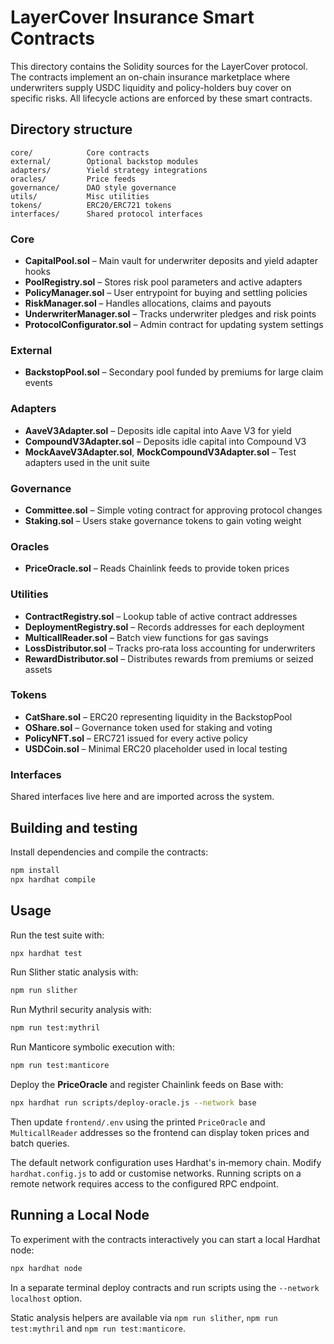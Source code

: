 # LayerCover Insurance Smart Contracts

This directory contains the Solidity sources for the LayerCover protocol. The contracts implement an on-chain insurance marketplace where underwriters supply USDC liquidity and policy-holders buy cover on specific risks. All lifecycle actions are enforced by these smart contracts.

## Directory structure

```
core/            Core contracts
external/        Optional backstop modules
adapters/        Yield strategy integrations
oracles/         Price feeds
governance/      DAO style governance
utils/           Misc utilities
tokens/          ERC20/ERC721 tokens
interfaces/      Shared protocol interfaces
```

### Core
- **CapitalPool.sol** – Main vault for underwriter deposits and yield adapter hooks
- **PoolRegistry.sol** – Stores risk pool parameters and active adapters
- **PolicyManager.sol** – User entrypoint for buying and settling policies
- **RiskManager.sol** – Handles allocations, claims and payouts
- **UnderwriterManager.sol** – Tracks underwriter pledges and risk points
- **ProtocolConfigurator.sol** – Admin contract for updating system settings

### External
- **BackstopPool.sol** – Secondary pool funded by premiums for large claim events

### Adapters
- **AaveV3Adapter.sol** – Deposits idle capital into Aave V3 for yield
- **CompoundV3Adapter.sol** – Deposits idle capital into Compound V3
- **MockAaveV3Adapter.sol**, **MockCompoundV3Adapter.sol** – Test adapters used in the unit suite

### Governance
- **Committee.sol** – Simple voting contract for approving protocol changes
- **Staking.sol** – Users stake governance tokens to gain voting weight

### Oracles
- **PriceOracle.sol** – Reads Chainlink feeds to provide token prices

### Utilities
- **ContractRegistry.sol** – Lookup table of active contract addresses
- **DeploymentRegistry.sol** – Records addresses for each deployment
- **MulticallReader.sol** – Batch view functions for gas savings
- **LossDistributor.sol** – Tracks pro‑rata loss accounting for underwriters
- **RewardDistributor.sol** – Distributes rewards from premiums or seized assets

### Tokens
- **CatShare.sol** – ERC20 representing liquidity in the BackstopPool
- **OShare.sol** – Governance token used for staking and voting
- **PolicyNFT.sol** – ERC721 issued for every active policy
- **USDCoin.sol** – Minimal ERC20 placeholder used in local testing

### Interfaces
Shared interfaces live here and are imported across the system.

## Building and testing

Install dependencies and compile the contracts:

```bash
npm install
npx hardhat compile
```

## Usage

Run the test suite with:

```bash
npx hardhat test
```

Run Slither static analysis with:

```bash
npm run slither
```

Run Mythril security analysis with:

```bash
npm run test:mythril
```

Run Manticore symbolic execution with:

```bash
npm run test:manticore
```

Deploy the **PriceOracle** and register Chainlink feeds on Base with:

```bash
npx hardhat run scripts/deploy-oracle.js --network base
```

Then update `frontend/.env` using the printed `PriceOracle` and `MulticallReader`
addresses so the frontend can display token prices and batch queries.

The default network configuration uses Hardhat's in‑memory chain.  Modify `hardhat.config.js` to add or customise networks. Running scripts on a remote network requires access to the configured RPC endpoint.


## Running a Local Node

To experiment with the contracts interactively you can start a local Hardhat node:

```bash
npx hardhat node
```

In a separate terminal deploy contracts and run scripts using the `--network localhost` option.

Static analysis helpers are available via `npm run slither`, `npm run test:mythril` and `npm run test:manticore`.
